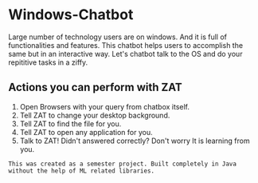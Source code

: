 # Windows-Chatbot
Large number of technology users are on windows. And it is full of functionalities and features. This chatbot 
helps users to accomplish the same but in an interactive way. Let's chatbot talk to the OS and do your repititive tasks
in a ziffy.

## Actions you can perform with ZAT
1. Open Browsers with your query from chatbox itself.
2. Tell ZAT to change your desktop background.
3. Tell ZAT to find the file for you.
4. Tell ZAT to open any application for you.
5. Talk to ZAT! Didn't answered correctly? Don't worry It is learning from you.

```This was created as a semester project. Built completely in Java without the help of ML related libraries.```
